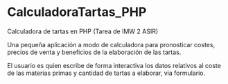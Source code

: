# CalculadoraTartas_PHP
Calculadora de tartas en PHP (Tarea de IMW 2 ASIR)

Una pequeña aplicación a modo de calculadora para pronosticar costes, precios de venta y beneficios de la
elaboración de las tartas. 

El usuario es quien escribe de forma interactiva los datos relativos al coste de las materias primas y cantidad
de tartas a elaborar, via formulario.